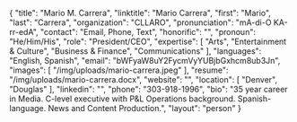 {
  "title": "Mario M. Carrera",
  "linktitle": "Mario Carrera",
  "first": "Mario",
  "last": "Carrera",
  "organization": "CLLARO",
  "pronunciation": "mA-di-O KA-rr-edA",
  "contact": "Email, Phone, Text",
  "honorific": "",
  "pronoun": "He/Him/His",
  "role": "President/CEO",
  "expertise": [
    "Arts",
    "Entertainment & Culture",
    "Business & Finance",
    "Communications"
  ],
  "languages": "English, Spanish",
  "email": "bWFyaW8uY2FycmVyYUBjbGxhcm8ub3Jn",
  "images": [
    "/img/uploads/mario-carrera.jpeg"
  ],
  "resume": "/img/uploads/mario-carrera.docx",
  "website": "",
  "location": [
    "Denver",
    "Douglas"
  ],
  "linkedin": "",
  "phone": "303-918-1996",
  "bio": "35 year career in Media.  C-level executive with P&L Operations background. Spanish-language. News and Content Production.",
  "layout": "person"
}
